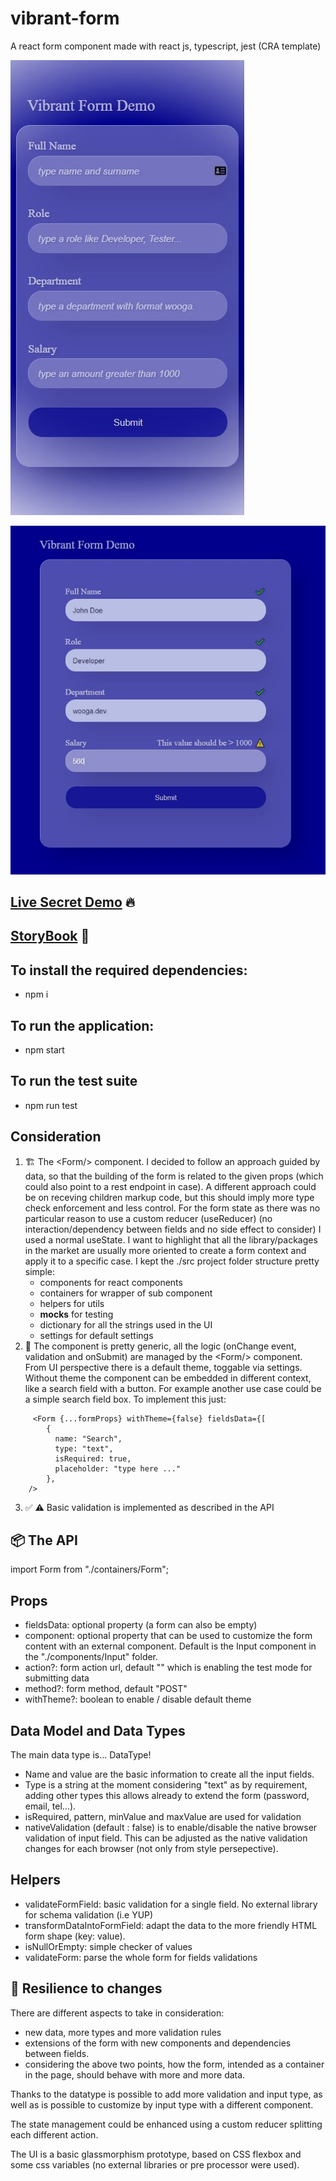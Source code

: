 # vibrant-form
A react form component made with react js, typescript, jest (CRA template)

![Demo 1](/public/vibrant1.jpg)

![Demo 2](/public/vibrant2.jpg)
## [Live Secret Demo](https://epic-chandrasekhar-89f3f8.netlify.app/) 🔥
## [StoryBook](https://607934b40a39b80021c9658d-tisirefdox.chromatic.com/?path=/story/vibrantform--default) 💅


To install the required dependencies:
---
- npm i

To run the application:
---
- npm start

To run the test suite 
---
- npm run test



Consideration
---

1. 🏗 The \<Form\/\> component.
I decided to follow an approach guided by data, so that the building of the form is related to the given props (which could also point to a rest endpoint in case). 
A different approach could be on receving children markup code, but this should imply more type check enforcement and less control.
For the form state as there was no particular reason to use a custom reducer (useReducer) (no interaction/dependency between fields and no side effect to consider) I used a normal useState.
I want to highlight that all the library/packages in the market are usually more oriented to create a form context and apply it to a specific case.
I kept the ./src project folder structure pretty simple:
	- components for react components
	- containers for wrapper of sub component 
	- helpers for utils
	- __mocks__ for testing 
	- dictionary for all the strings used in the UI
	- settings for default settings
2. 🧬 The component is pretty generic, all the logic (onChange event, validation and onSubmit) are managed by the \<Form\/\> component.
From UI perspective there is a default theme, toggable via settings. Without theme the component can be embedded in different context, like a search field with a button.
For example another use case could be a simple search field box. To implement this just:

```
     <Form {...formProps} withTheme={false} fieldsData={[
        {
          name: "Search",
          type: "text",
          isRequired: true,
          placeholder: "type here ..."
        },
	/>
```

3. ✅ ⚠️ Basic validation is implemented as described in the API

📦 The API
---
import Form from "./containers/Form";

Props
---
- fieldsData: optional property (a form can also be empty)
- component: optional property that can be used to customize the form content with an external component. 
Default is the Input component in the "./components/Input" folder.
- action?: form action url,  default "" which is enabling the test mode for submitting data
- method?: form method, default "POST"
- withTheme?: boolean to enable / disable default theme


Data Model and Data Types 
---

The main data type is... DataType!

- Name and value are the basic information to create all the input fields. 
- Type is a string at the moment considering "text" as by requirement, adding other types this allows already to extend the form (password, email, tel...).
- isRequired, pattern, minValue and maxValue are used for validation
- nativeValidation (default : false) is to enable/disable the native browser validation of input field. 
This can be adjusted as the native validation changes for each browser (not only from style persepective).


Helpers
---

- validateFormField: basic validation for a single field. No external library for schema validation (i.e YUP)
- transformDataIntoFormField: adapt the data to the more friendly HTML form shape (key: value).
- isNullOrEmpty: simple checker of values
- validateForm: parse the whole form for fields validations


🚨 Resilience to changes
---

There are different aspects to take in consideration: 
- new data, more types and more validation rules
- extensions of the form with new components and dependencies between fields.
- considering the above two points, how the form, intended as a container in the page, should behave with more and more data.


Thanks to the datatype is possible to add more validation and input type, as well as is possible to customize by input type with a different component.

The state management could be enhanced using a custom reducer splitting each different action.

The UI is a basic glassmorphism prototype, based on CSS flexbox and some css variables (no external libraries or pre processor were used).
